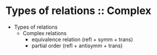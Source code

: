# Types of relations :: Complex

* Types of relations
  * Complex relations
    - equivalence relation (refl + symm + trans)
    - partial order (refl + antisymm + trans)
